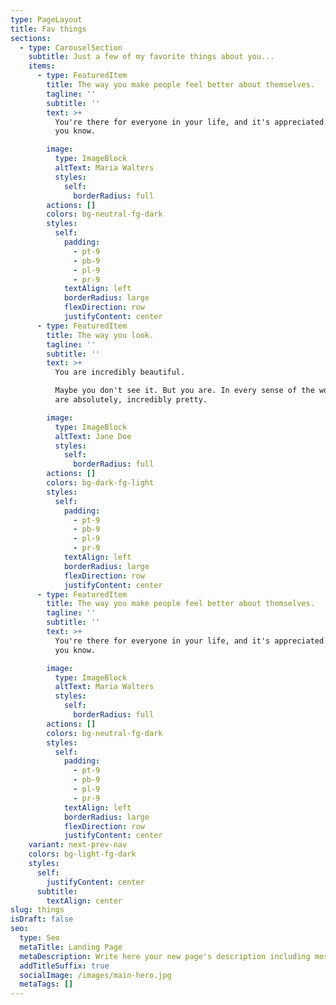 ```yaml
---
type: PageLayout
title: Fav things
sections:
  - type: CarouselSection
    subtitle: Just a few of my favorite things about you...
    items:
      - type: FeaturedItem
        title: The way you make people feel better about themselves.
        tagline: ''
        subtitle: ''
        text: >+
          You're there for everyone in your life, and it's appreciated more than
          you know.

        image:
          type: ImageBlock
          altText: Maria Walters
          styles:
            self:
              borderRadius: full
        actions: []
        colors: bg-neutral-fg-dark
        styles:
          self:
            padding:
              - pt-9
              - pb-9
              - pl-9
              - pr-9
            textAlign: left
            borderRadius: large
            flexDirection: row
            justifyContent: center
      - type: FeaturedItem
        title: The way you look.
        tagline: ''
        subtitle: ''
        text: >+
          You are incredibly beautiful.

          Maybe you don't see it. But you are. In every sense of the world, you
          are absolutely, incredibly pretty. 

        image:
          type: ImageBlock
          altText: Jane Doe
          styles:
            self:
              borderRadius: full
        actions: []
        colors: bg-dark-fg-light
        styles:
          self:
            padding:
              - pt-9
              - pb-9
              - pl-9
              - pr-9
            textAlign: left
            borderRadius: large
            flexDirection: row
            justifyContent: center
      - type: FeaturedItem
        title: The way you make people feel better about themselves.
        tagline: ''
        subtitle: ''
        text: >+
          You're there for everyone in your life, and it's appreciated more than
          you know.

        image:
          type: ImageBlock
          altText: Maria Walters
          styles:
            self:
              borderRadius: full
        actions: []
        colors: bg-neutral-fg-dark
        styles:
          self:
            padding:
              - pt-9
              - pb-9
              - pl-9
              - pr-9
            textAlign: left
            borderRadius: large
            flexDirection: row
            justifyContent: center
    variant: next-prev-nav
    colors: bg-light-fg-dark
    styles:
      self:
        justifyContent: center
      subtitle:
        textAlign: center
slug: things
isDraft: false
seo:
  type: Seo
  metaTitle: Landing Page
  metaDescription: Write here your new page's description including most relevant keywords.
  addTitleSuffix: true
  socialImage: /images/main-hero.jpg
  metaTags: []
---
```

